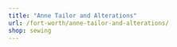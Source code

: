 ```yaml
---
title: "Anne Tailor and Alterations"
url: /fort-worth/anne-tailor-and-alterations/
shop: sewing
---
```

